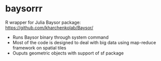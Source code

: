 # baysorrr

R wrapper for Julia Baysor package: https://github.com/kharchenkolab/Baysor/

- Runs Baysor binary through system command
- Most of the code is designed to deal with big data using map-reduce framework on spatial tiles
- Ouputs geometric objects with support of sf package 
